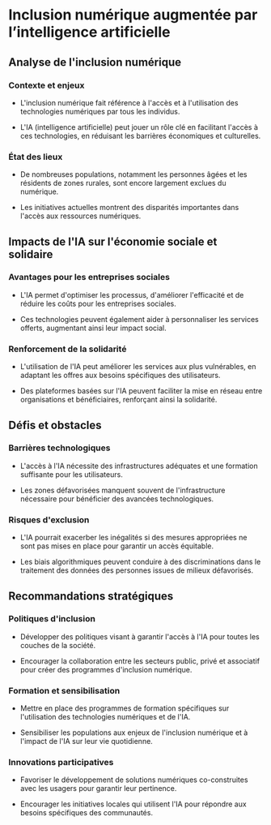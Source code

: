 # Inclusion numérique augmentée par l’intelligence artificielle

## Analyse de l'inclusion numérique

### Contexte et enjeux

- L'inclusion numérique fait référence à l'accès et à l'utilisation des technologies numériques par tous les individus.

- L'IA (intelligence artificielle) peut jouer un rôle clé en facilitant l'accès à ces technologies, en réduisant les barrières économiques et culturelles.

### État des lieux

- De nombreuses populations, notamment les personnes âgées et les résidents de zones rurales, sont encore largement exclues du numérique.

- Les initiatives actuelles montrent des disparités importantes dans l'accès aux ressources numériques.

## Impacts de l'IA sur l'économie sociale et solidaire

### Avantages pour les entreprises sociales

- L'IA permet d'optimiser les processus, d'améliorer l'efficacité et de réduire les coûts pour les entreprises sociales.

- Ces technologies peuvent également aider à personnaliser les services offerts, augmentant ainsi leur impact social.

### Renforcement de la solidarité

- L'utilisation de l'IA peut améliorer les services aux plus vulnérables, en adaptant les offres aux besoins spécifiques des utilisateurs.

- Des plateformes basées sur l'IA peuvent faciliter la mise en réseau entre organisations et bénéficiaires, renforçant ainsi la solidarité.

## Défis et obstacles

### Barrières technologiques

- L'accès à l'IA nécessite des infrastructures adéquates et une formation suffisante pour les utilisateurs.

- Les zones défavorisées manquent souvent de l'infrastructure nécessaire pour bénéficier des avancées technologiques.

### Risques d'exclusion

- L'IA pourrait exacerber les inégalités si des mesures appropriées ne sont pas mises en place pour garantir un accès équitable.

- Les biais algorithmiques peuvent conduire à des discriminations dans le traitement des données des personnes issues de milieux défavorisés.

## Recommandations stratégiques

### Politiques d'inclusion

- Développer des politiques visant à garantir l'accès à l'IA pour toutes les couches de la société.

- Encourager la collaboration entre les secteurs public, privé et associatif pour créer des programmes d'inclusion numérique.

### Formation et sensibilisation

- Mettre en place des programmes de formation spécifiques sur l'utilisation des technologies numériques et de l'IA.

- Sensibiliser les populations aux enjeux de l'inclusion numérique et à l'impact de l'IA sur leur vie quotidienne.

### Innovations participatives

- Favoriser le développement de solutions numériques co-construites avec les usagers pour garantir leur pertinence.

- Encourager les initiatives locales qui utilisent l'IA pour répondre aux besoins spécifiques des communautés.

